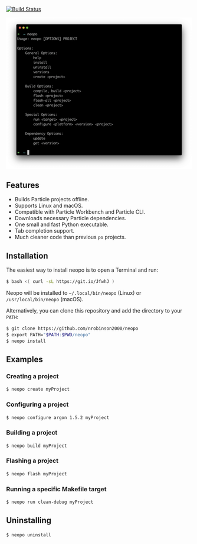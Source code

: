 [![Build Status](https://travis-ci.org/nrobinson2000/neopo.svg?branch=master)](https://travis-ci.org/nrobinson2000/neopo)

![Neopo Screenshot](neopo.png)

## Features

- Builds Particle projects offline.
- Supports Linux and macOS.
- Compatible with Particle Workbench and Particle CLI.
- Downloads necessary Particle dependencies.
- One small and fast Python executable.
- Tab completion support.
- Much cleaner code than previous `po` projects.

## Installation

The easiest way to install neopo is to open a Terminal and run:

```bash
$ bash <( curl -sL https://git.io/JfwhJ )
```

Neopo will be installed to `~/.local/bin/neopo` (Linux) or `/usr/local/bin/neopo` (macOS).

Alternatively, you can clone this repository and add the directory to your `PATH`:

```bash
$ git clone https://github.com/nrobinson2000/neopo
$ export PATH="$PATH:$PWD/neopo"
$ neopo install
```

## Examples

### Creating a project

```bash
$ neopo create myProject
```

### Configuring a project

```bash
$ neopo configure argon 1.5.2 myProject
```

### Building a project

```bash
$ neopo build myProject
```

### Flashing a project

```bash
$ neopo flash myProject
```

### Running a specific Makefile target

```bash
$ neopo run clean-debug myProject
```

## Uninstalling

```bash
$ neopo uninstall
```
